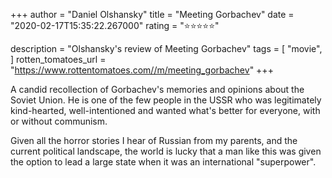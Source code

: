 +++
author = "Daniel Olshansky"
title = "Meeting Gorbachev"
date = "2020-02-17T15:35:22.267000"
rating = "⭐⭐⭐⭐⭐"

description = "Olshansky's review of Meeting Gorbachev"
tags = [
    "movie",
]
rotten_tomatoes_url = "https://www.rottentomatoes.com//m/meeting_gorbachev"
+++

A candid recollection of Gorbachev's memories and opinions about the Soviet Union. He is one of the few people in the USSR who was legitimately kind-hearted, well-intentioned and wanted what's better for everyone, with or without communism.

Given all the horror stories I hear of Russian from my parents, and the current political landscape, the world is lucky that a man like this was given the option to lead a large state when it was an international "superpower".
